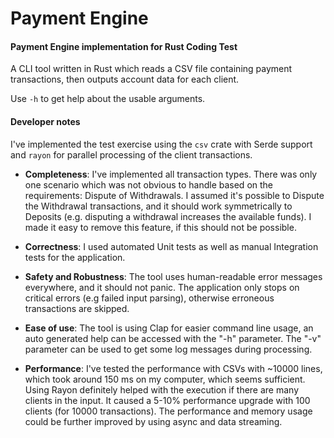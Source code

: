 # Payment Engine

#### Payment Engine implementation for Rust Coding Test

A CLI tool written in Rust which reads a CSV file containing payment transactions, then outputs account data for each client. 

Use `-h` to get help about the usable arguments.

#### Developer notes

I've implemented the test exercise using the `csv` crate with Serde support and `rayon` for parallel processing of the client transactions.

* **Completeness**: I've implemented all transaction types. There was only one scenario which was not obvious to handle based on the requirements: Dispute of Withdrawals. I assumed it's possible to Dispute the Withdrawal transactions, and it should work symmetrically to Deposits (e.g. disputing a withdrawal increases the available funds). I made it easy to remove this feature, if this should not be possible.   

* **Correctness**: I used automated Unit tests as well as manual Integration tests for the application.

* **Safety and Robustness**: The tool uses human-readable error messages everywhere, and it should not panic. The application only stops on critical errors (e.g failed input parsing), otherwise erroneous transactions are skipped. 

* **Ease of use**: The tool is using Clap for easier command line usage, an auto generated help can be accessed with the "-h" parameter. The "-v" parameter can be used to get some log messages during processing.

* **Performance**: I've tested the performance with CSVs with ~10000 lines, which took around 150 ms on my computer, which seems sufficient. Using Rayon definitely helped with the execution if there are many clients in the input. It caused a 5-10% performance upgrade with 100 clients (for 10000 transactions). The performance and memory usage could be further improved by using async and data streaming.
